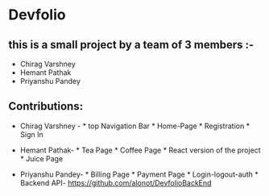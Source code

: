 # Devfolio

## this is a small project by a team of 3 members :-
* Chirag Varshney
* Hemant Pathak
* Priyanshu Pandey

## Contributions:
* Chirag Varshney -
      * top Navigation Bar
      * Home-Page
      * Registration
      * Sign In

* Hemant Pathak-
      * Tea Page
      * Coffee Page
      * React version of the project
      * Juice Page

* Priyanshu Pandey-
      * Billing Page
      * Payment Page
      * Login-logout-auth 
      * Backend API- https://github.com/alonot/DevfolioBackEnd

